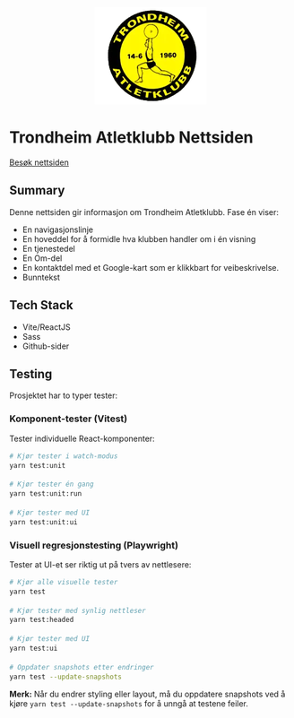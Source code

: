 <div align='center'>
 <img src="./src/assets/logo-tak-transparent.webp" alt="Trondheim Atletklubb Logo"/>
</div>

# Trondheim Atletklubb Nettsiden

[Besøk nettsiden](atletklubben.no)

## Summary

Denne nettsiden gir informasjon om Trondheim Atletklubb. Fase én viser:

- En navigasjonslinje
- En hoveddel for å formidle hva klubben handler om i én visning
- En tjenestedel
- En Om-del
- En kontaktdel med et Google-kart som er klikkbart for veibeskrivelse.
- Bunntekst

## Tech Stack

- Vite/ReactJS
- Sass
- Github-sider

## Testing

Prosjektet har to typer tester:

### Komponent-tester (Vitest)
Tester individuelle React-komponenter:

```bash
# Kjør tester i watch-modus
yarn test:unit

# Kjør tester én gang
yarn test:unit:run

# Kjør tester med UI
yarn test:unit:ui
```

### Visuell regresjonstesting (Playwright)
Tester at UI-et ser riktig ut på tvers av nettlesere:

```bash
# Kjør alle visuelle tester
yarn test

# Kjør tester med synlig nettleser
yarn test:headed

# Kjør tester med UI
yarn test:ui

# Oppdater snapshots etter endringer
yarn test --update-snapshots
```

**Merk:** Når du endrer styling eller layout, må du oppdatere snapshots ved å kjøre `yarn test --update-snapshots` for å unngå at testene feiler.
